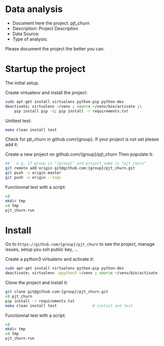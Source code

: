 # Data analysis
- Document here the project: pjt_churn
- Description: Project Description
- Data Source:
- Type of analysis:

Please document the project the better you can.

# Startup the project

The initial setup.

Create virtualenv and install the project:
```bash
sudo apt-get install virtualenv python-pip python-dev
deactivate; virtualenv ~/venv ; source ~/venv/bin/activate ;\
    pip install pip -U; pip install -r requirements.txt
```

Unittest test:
```bash
make clean install test
```

Check for pjt_churn in github.com/{group}. If your project is not set please add it:

Create a new project on github.com/{group}/pjt_churn
Then populate it:

```bash
##   e.g. if group is "{group}" and project_name is "pjt_churn"
git remote add origin git@github.com:{group}/pjt_churn.git
git push -u origin master
git push -u origin --tags
```

Functionnal test with a script:

```bash
cd
mkdir tmp
cd tmp
pjt_churn-run
```

# Install

Go to `https://github.com/{group}/pjt_churn` to see the project, manage issues,
setup you ssh public key, ...

Create a python3 virtualenv and activate it:

```bash
sudo apt-get install virtualenv python-pip python-dev
deactivate; virtualenv -ppython3 ~/venv ; source ~/venv/bin/activate
```

Clone the project and install it:

```bash
git clone git@github.com:{group}/pjt_churn.git
cd pjt_churn
pip install -r requirements.txt
make clean install test                # install and test
```
Functionnal test with a script:

```bash
cd
mkdir tmp
cd tmp
pjt_churn-run
```
